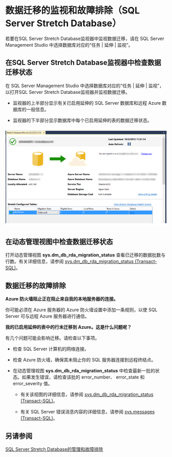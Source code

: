 <properties
	pageTitle="数据迁移的监视和故障排除（延伸数据库）| Azure"
	description="了解如何监视数据迁移状态。"
	services="sql-server-stretch-database"
	documentationCenter=""
	authors="douglaslMS"
	manager=""
	editor=""/>

<tags
	ms.service="sql-server-stretch-database"
	ms.date="02/26/2016"
	wacn.date="04/11/2016"/>

# 数据迁移的监视和故障排除（SQL Server Stretch Database）

若要在SQL Server Stretch Database监视器中监视数据迁移，请在 SQL Server Management Studio 中选择数据库对应的“任务 | 延伸 | 监视”。

## 在SQL Server Stretch Database监视器中检查数据迁移状态
在 SQL Server Management Studio 中选择数据库对应的“任务 | 延伸 | 监视”，以打开SQL Server Stretch Database监视器并监视数据迁移。

-   监视器的上半部分显示有关已启用延伸的 SQL Server 数据库和远程 Azure 数据库的一般信息。

-   监视器的下半部分显示数据库中每个已启用延伸的表的数据迁移状态。

![SQL Server Stretch Database监视器][StretchMonitorImage1]

## <a name="Migration"></a>在动态管理视图中检查数据迁移状态
打开动态管理视图 **sys.dm\_db\_rda\_migration\_status** 查看已迁移的数据批数与行数。有关详细信息，请参阅 [sys.dm\_db\_rda\_migration\_status (Transact-SQL)](https://msdn.microsoft.com/zh-cn/library/dn935017.aspx)。

## <a name="Firewall"></a>数据迁移的故障排除
**Azure 防火墙阻止正在阻止来自我的本地服务器的连接。**

你可能必须在 Azure 服务器的 Azure 防火墙设置中添加一条规则，以使 SQL Server 可与远程 Azure 服务器进行通信。

**我的已启用延伸的表中的行未迁移到 Azure。这是什么问题呢？**

有几个问题可能会影响迁移。请检查以下事项。

-   检查 SQL Server 计算机的网络连接。

-   检查 Azure 防火墙，确保其未阻止你的 SQL 服务器连接到远程终结点。

-   在动态管理视图 **sys.dm\_db\_rda\_migration\_status** 中检查最新一批的状态。如果发生错误，请检查该批的 error\_number、 error\_state 和 error\_severity 值。

    -   有关该视图的详细信息，请参阅 [sys.dm\_db\_rda\_migration\_status (Transact-SQL)](https://msdn.microsoft.com/zh-cn/library/dn935017.aspx)。

    -   有关 SQL Server 错误消息内容的详细信息，请参阅 [sys.messages (Transact-SQL)](https://msdn.microsoft.com/zh-cn/library/ms187382.aspx)。

## 另请参阅

[SQL Server Stretch Database的管理和故障排除](/documentation/articles/sql-server-stretch-database-manage)

<!--Image references-->
[StretchMonitorImage1]: ./media/sql-server-stretch-database-monitor/StretchDBMonitor.png

<!---HONumber=Mooncake_0405_2016-->